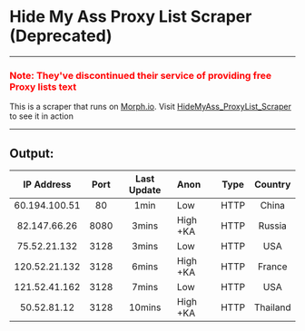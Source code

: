 Hide My Ass Proxy List Scraper (Deprecated)
===========
---
### <span style="color:red">**Note: They've discontinued their service of providing free Proxy lists** text</span>

This is a scraper that runs on [Morph.io](https://morph.io).
Visit [HideMyAss_ProxyList_Scraper](https://morph.io/roshin8/HideMyAss_ProxyList_Scraper) to see it in action

----------


Output:
-------------
 
| IP Address | Port | Last Update | Anon | Type | Country |
| :--------: | :--: | :-------: | :--- | :--: | :--: |
| 60.194.100.51 | 80   |  1min  | Low | HTTP | China
| 82.147.66.26  | 8080 | 3mins  | High +KA | HTTP | Russia
| 75.52.21.132 | 3128 | 3mins | Low | HTTP | USA
| 120.52.21.132 | 3128 | 6mins | High +KA | HTTP | France
| 121.52.41.162 | 3128 | 7mins | Low | HTTP | USA
| 50.52.81.12 | 3128 | 10mins | High +KA | HTTP | Thailand
